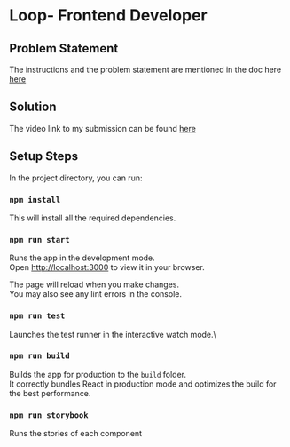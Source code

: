 # Loop- Frontend Developer

## Problem Statement
The instructions and the problem statement are mentioned in the doc here [here](https://loopxyz.notion.site/Take-home-interview-Front-end-0c6af8e29f48489c88ea16788f96d0e4)

## Solution

The video link to my submission can be found [here](https://youtu.be/Z_P4Kk7X-gc)

## Setup Steps

In the project directory, you can run:

### `npm install`

This will install all the required dependencies.

### `npm run start`

Runs the app in the development mode.\
Open [http://localhost:3000](http://localhost:3000) to view it in your browser.

The page will reload when you make changes.\
You may also see any lint errors in the console.

### `npm run test`

Launches the test runner in the interactive watch mode.\

### `npm run build`

Builds the app for production to the `build` folder.\
It correctly bundles React in production mode and optimizes the build for the best performance.

### `npm run storybook`

Runs the stories of each component